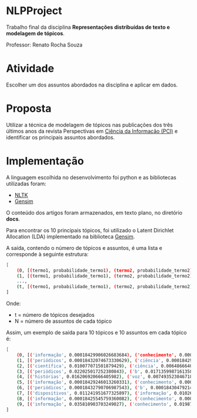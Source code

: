 # NLPProject

Trabalho final da disciplina **Representações distribuídas de texto e modelagem de tópicos**.

Professor: Renato Rocha Souza

# Atividade
Escolher um dos assuntos abordados na disciplina e aplicar em dados.

# Proposta
Utilizar a técnica de modelagem de tópicos nas publicações dos três últimos anos da revista Perspectivas em [Ciência da Informação (PCI)](http://portaldeperiodicos.eci.ufmg.br/index.php/pci) e identificar os principais assuntos abordados.

# Implementação
A linguagem escolhida no desenvolvimento foi python e as bibliotecas utilizadas foram:
* [NLTK](http://www.nltk.org)
* [Gensim](https://radimrehurek.com/gensim)

O conteúdo dos artigos foram armazenados, em texto plano, no diretório **docs**.

Para encontrar os 10 principais tópicos, foi utilizado o Latent Dirichlet Allocation (LDA) implementado na biblioteca [Gensim](https://radimrehurek.com/gensim).

A saída, contendo o número de tópicos e assuntos, é uma lista e corresponde à seguinte estrutura:

```sh
[
    (0, [(termo1, probabilidade_termo1), (termo2, probabilidade_termo2), ..., (termoN, probabilidade_termoN)]),
    (1, [(termo1, probabilidade_termo1), (termo2, probabilidade_termo2), ..., (termoN, probabilidade_termoN)]),
    ...,
    (t, [(termo1, probabilidade_termo1), (termo2, probabilidade_termo2), ..., (termoN, probabilidade_termoN)])
]
```

Onde: 
* t = número de tópicos desejados
* N = número de assuntos de cada tópico

Assim, um exemplo de saída para 10 tópicos e 10 assuntos em cada tópico é:
```sh
[
    (0, [('informação', 0.00018429906026683684), ('conhecimento', 0.00018427798776991409), ('científica', 0.00018426530007554023), ('forma', 0.00018426250302630258), ('ciência', 0.00018425785660894825), ('b', 0.00018425090463782706), ('produção', 0.00018424963747390642), ('dados', 0.00018424842111267758), ('histórias', 0.00018424805406731963), ('citações', 0.00018424769462130794)]),
    (1, [('periódicos', 0.00018432074673330629), ('ciência', 0.00018429878719721773), ('científica', 0.00018429066647836575), ('informação', 0.00018428858948845957), ('conhecimento', 0.00018428772091068674), ('dados', 0.00018428007379528186), ('forma', 0.0001842771136030013), ('pesquisa', 0.00018427594374678514), ('revistas', 0.00018426730316101404), ('quantidade', 0.00018426703682866)]),
    (2, [('científica', 0.010077071501879429), ('ciência', 0.0064866640154857772), ('fi', 0.0060079450877829109), ('citações', 0.0057685850512283424), ('artigos', 0.0055292243917214948), ('dados', 0.0052898637599530698), ('forma', 0.0050505034925067919), ('cientistas', 0.00457178329508317), ('reconhecimento', 0.0045717830235777728), ('científico', 0.0045717830078323366)]),
    (3, [('periódicos', 0.022025017252380843), ('b', 0.01713599871613582), ('revistas', 0.0095580246885691739), ('área', 0.0085802232267920206), ('administração', 0.0076024191183253478), ('conhecimento', 0.0068690699366047913), ('publicação', 0.0058912633896305612), ('região', 0.0056468119801633566), ('ciências', 0.0051579106846817591), ('estrato', 0.0049134602962849034)]),
    (4, [('histórias', 0.016206920666405982), ('voz', 0.0074935230467189293), ('texto', 0.0059997984083965837), ('livro', 0.0057508438345759451), ('leitura', 0.005750843634760412), ('leitor', 0.0052529352063187722), ('personagens', 0.0050039801868827852), ('ler', 0.0047550265435265865), ('oral', 0.0045060716029989203), ('contar', 0.0042571177193743478)]),
    (5, [('informação', 0.00018429246013260331), ('conhecimento', 0.00018428925067717175), ('periódicos', 0.00018428787303186983), ('b', 0.00018426862850699392), ('área', 0.00018425762166576317), ('revistas', 0.00018425644255309608), ('histórias', 0.00018425465543720179), ('ciência', 0.00018425164610674297), ('dados', 0.0001842467748534232), ('ainda', 0.00018424602720701623)]),
    (6, [('periódicos', 0.00018432790706987543), ('b', 0.00018430479214465474), ('conhecimento', 0.00018430391968683561), ('informação', 0.00018429706093542011), ('revistas', 0.00018427279035614273), ('dados', 0.0001842700058297257), ('publicação', 0.00018426934395105802), ('área', 0.00018426864346711254), ('administração', 0.00018426174423410578), ('forma', 0.00018426103661657337)]),
    (7, [('dispositivos', 0.011241951677325897), ('informação', 0.010268641538337871), ('móveis', 0.0092952938557534157), ('forma', 0.0063753092495243387), ('aprendizagem', 0.0058886423027211237), ('dados', 0.0049153162655340499), ('realidade', 0.0049153132979664364), ('conhecimento', 0.004428663786443035), ('uso', 0.0044286502727590759), ('contexto', 0.0044286502577764045)]),
    (8, [('informação', 0.00018425545759360082), ('conhecimento', 0.00018425330188095022), ('científica', 0.00018424590534637324), ('ciência', 0.0001842429415375061), ('periódicos', 0.00018424210193494151), ('forma', 0.00018424119237914281), ('comunicação', 0.00018423986796559279), ('dados', 0.00018423941742173213), ('histórias', 0.00018423931258040654), ('científico', 0.00018423801061393167)]),
    (9, [('informação', 0.035810903703249027), ('conhecimento', 0.0198748987740822), ('mídias', 0.0063443317257188278), ('ciência', 0.0060436556785546181), ('paradigma', 0.0060436524547269419), ('comunicação', 0.0051416161273873393), ('buckland', 0.0051416150208916664), ('zins', 0.0042395775568725962), ('processo', 0.0039388987498421915), ('tecnologias', 0.00393889846990674)])
]
```